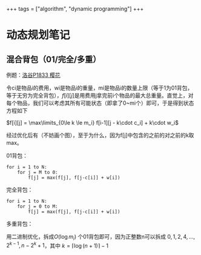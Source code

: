 +++
tags = ["algorithm", "dynamic programming"]
+++

# 动态规划笔记



## 混合背包（01/完全/多重）

例题：[洛谷P1833 樱花](https://www.luogu.com.cn/problem/P1833)

令ci是物品i的费用，wi是物品i的重量，mi是物品i的数量上限（等于1为01背包，等于无穷为完全背包），$f[i][j]$是用费用j拿完前i个物品的最大总重量。直觉上，对每个物品，我们可以考虑其所有可能状态（即拿了0~mi个）即可，于是得到状态方程如下

$f[i][j] = \max\limits_{0\le k \le m_i} f[i-1][j - k\cdot c_i] + k\cdot w_i$ 

经过优化后有（不妨画个图），至于为什么，因为f[j]中包含的之前的对之前的k取max。

01背包：

```pseudocode
for i = 1 to N:
	for j = M to 0:
		f[j] = max(f[j], f[j-c[i]] + w[i])
```



完全背包：

```pseudocode
for i = 1 to N:
	for j = 0 to M:
		f[j] = max(f[j], f[j-c[i]] + w[i])
```



多重背包：

用二进制优化，拆成$O(\log m_i)$ 个01背包即可，因为正整数n可以拆成 $0, 1, 2, 4, ..., 2^{k-1}, n-2^{k} + 1$，其中 $k=\lceil \log (n+1) \rceil - 1$

